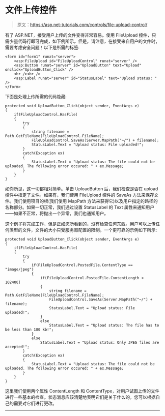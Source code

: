 # 文件上传控件

> 原文：<https://asp.net-tutorials.com/controls/file-upload-control/>

有了 ASP.NET，接受用户上传的文件变得非常容易。使用 FileUpload 控件，只需少量代码行即可完成，如下例所示。但是，请注意，在接受来自用户的文件时，需要考虑安全问题！以下是所需的标签:

```
<form id="form1" runat="server">
    <asp:FileUpload id="FileUploadControl" runat="server" />
    <asp:Button runat="server" id="UploadButton" text="Upload" onclick="UploadButton_Click" />
    <br /><br />
    <asp:Label runat="server" id="StatusLabel" text="Upload status: " />
</form>
```

下面是处理上传所需的代码隐藏:

```
protected void UploadButton_Click(object sender, EventArgs e)
{
    if(FileUploadControl.HasFile)
    {
        try
        {
            string filename = Path.GetFileName(FileUploadControl.FileName);
            FileUploadControl.SaveAs(Server.MapPath("~/") + filename);
            StatusLabel.Text = "Upload status: File uploaded!";
        }
        catch(Exception ex)
        {
            StatusLabel.Text = "Upload status: The file could not be uploaded. The following error occured: " + ex.Message;
        }
    }
}
```

如你所见，这一切都相对简单。单击 UploadButton 后，我们检查是否在 upload 控件中指定了文件。如果有，我们使用 FileUpload 控件的 SaveAs 方法来保存文件。我们使用项目的根(我们使用 MapPath 方法来获得它)以及用户指定的路径的名称部分。如果一切正常，我们通过设置 StatusLabel 的 Text 属性来通知用户——如果不正常，将抛出一个异常，我们也通知用户。

这个例子将完成工作，但是正如您所看到的，没有检查任何东西。用户可以上传任何类型的文件，文件的大小只受服务器配置的限制。一个更可靠的示例如下所示:

<input type="hidden" name="IL_IN_ARTICLE">

```
protected void UploadButton_Click(object sender, EventArgs e)
{
    if(FileUploadControl.HasFile)
    {
        try
        {
            if(FileUploadControl.PostedFile.ContentType == "image/jpeg")
            {
                if(FileUploadControl.PostedFile.ContentLength < 102400)
                {
                    string filename = Path.GetFileName(FileUploadControl.FileName);
                    FileUploadControl.SaveAs(Server.MapPath("~/") + filename);
                    StatusLabel.Text = "Upload status: File uploaded!";
                }
                else
                    StatusLabel.Text = "Upload status: The file has to be less than 100 kb!";
            }
            else
                StatusLabel.Text = "Upload status: Only JPEG files are accepted!";
        }
        catch(Exception ex)
        {
            StatusLabel.Text = "Upload status: The file could not be uploaded. The following error occured: " + ex.Message;
        }
    }
}
```

这里我们使用两个属性 ContentLength 和 ContentType，对用户试图上传的文件进行一些基本的检查。状态消息应该清楚地表明它们是关于什么的，您可以根据自己的需要对它们进行更改。

* * *